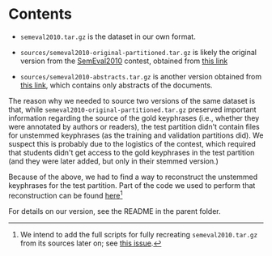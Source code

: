 # Contents

+ `semeval2010.tar.gz` is the dataset in our own format. 

+ `sources/semeval2010-original-partitioned.tar.gz` is likely the original version from the [SemEval2010](https://semeval.github.io/) contest, obtained from [this link](https://github.com/snkim/AutomaticKeyphraseExtraction/blob/master/SemEval2010.tar.gz)

+ `sources/semeval2010-abstracts.tar.gz` is another version obtained from [this link](https://github.com/epapagia/Datasets-Keyphrase-Extraction/blob/master/Semeval2010_Abstracts.zip), which contains only abstracts of the documents.

The reason why we needed to source two versions of the same dataset is that, while `semeval2010-original-partitioned.tar.gz` preserved important information regarding the source of the gold keyphrases (i.e., whether they were annotated by authors or readers), the test partition didn't contain files for unstemmed keyphrases (as the training and validation partitions did). We suspect this is probably due to the logistics of the contest, which required that students didn't get access to the gold keyphrases in the test partition (and they were later added, but only in their stemmed version.)

Because of the above, we had to find a way to reconstruct the unstemmed keyphrases for the test partition. Part of the code we used to perform that reconstruction can be found [here](https://gist.github.com/zxul767/b69fc59ca27a03b96677de33f0a64f10)[^1] 

For details on our version, see the README in the parent folder.

[^1]: We intend to add the full scripts for fully recreating `semeval2010.tar.gz` from its sources later on; see [this issue](https://github.com/zxul767/gist-datasets/issues/1). 
